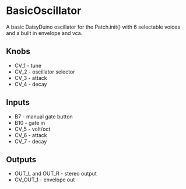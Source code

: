 # BasicOscillator

A basic DaisyDuino oscillator for the Patch.init() with 6 selectable voices and a built in envelope and vca.

## Knobs
- CV_1 - tune
- CV_2 - oscillator selector
- CV_3 - attack
- CV_4 - decay

## Inputs
- B7 - manual gate button
- B10 - gate in
- CV_5 - volt/oct
- CV_6 - attack
- CV_7 - decay

## Outputs
- OUT_L and OUT_R - stereo output
- CV_OUT_1 - envelope out
